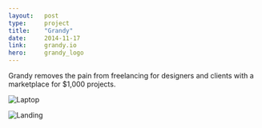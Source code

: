 ```yaml
---
layout:   post
type:     project
title:    "Grandy"
date:     2014-11-17
link:     grandy.io
hero:     grandy_logo
---
```



Grandy removes the pain from freelancing for designers and clients with a marketplace for $1,000 projects.

![Laptop](/img/grandy_macbook.png)

![Landing](/img/grandy_landing-display.png)
